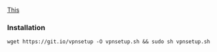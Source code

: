 [This][vpn]

### Installation
```
wget https://git.io/vpnsetup -O vpnsetup.sh && sudo sh vpnsetup.sh
```

[vpn]: https://github.com/hwdsl2/setup-ipsec-vpn#installation
